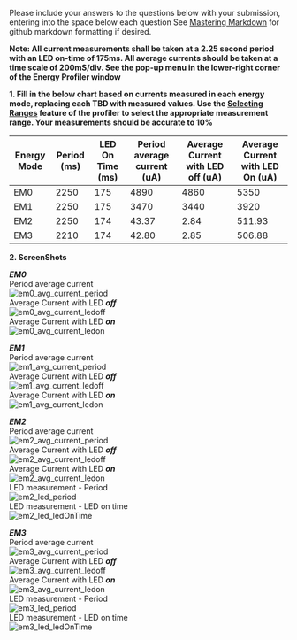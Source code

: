 Please include your answers to the questions below with your submission, entering into the space below each question
See [Mastering Markdown](https://guides.github.com/features/mastering-markdown/) for github markdown formatting if desired.

**Note: All current measurements shall be taken at a 2.25 second period with an LED on-time of 175ms. All average currents should be taken at a time scale of 200mS/div. See the pop-up menu in the lower-right corner of the Energy Profiler window**

**1. Fill in the below chart based on currents measured in each energy mode, replacing each TBD with measured values.  Use the [Selecting Ranges](https://www.silabs.com/documents/public/user-guides/ug343-multinode-energy-profiler.pdf) feature of the profiler to select the appropriate measurement range.  Your measurements should be accurate to 10%**

Energy Mode | Period (ms) | LED On Time (ms) |Period average current (uA) | Average Current with LED off (uA) | Average Current with LED On (uA)
------------| ------------|------------------|----------------------------|-----------------------------------|---------------------------------
EM0         |    2250      |       175        |          4890               |           4860                     |         5350
EM1         |    2250      |       175        |          3470               |           3440                     |         	3920
EM2         |    2250      |       174        |          43.37               |           2.84                     |         511.93
EM3         |    2210      |       174        |          42.80               |           2.85                     |         506.88



**2. ScreenShots**  

***EM0***  
Period average current    
![em0_avg_current_period][em0_avg_current_period]  
Average Current with LED ***off***  
![em0_avg_current_ledoff][em0_avg_current_ledoff]  
Average Current with LED ***on***  
![em0_avg_current_ledon][em0_avg_current_ledon]  

***EM1***  
Period average current    
![em1_avg_current_period][em1_avg_current_period]  
Average Current with LED ***off***  
![em1_avg_current_ledoff][em1_avg_current_ledoff]  
Average Current with LED ***on***  
![em1_avg_current_ledon][em1_avg_current_ledon]  

***EM2***  
Period average current  
![em2_avg_current_period][em2_avg_current_period]  
Average Current with LED ***off***  
![em2_avg_current_ledoff][em2_avg_current_ledoff]  
Average Current with LED ***on***  
![em2_avg_current_ledon][em2_avg_current_ledon]   
LED measurement - Period   
![em2_led_period][em2_led_period]  
LED measurement - LED on time   
![em2_led_ledOnTime][em2_led_ledOnTime]  

***EM3***  
Period average current    
![em3_avg_current_period][em3_avg_current_period]  
Average Current with LED ***off***  
![em3_avg_current_ledoff][em3_avg_current_ledoff]   
Average Current with LED ***on***  
![em3_avg_current_ledon][em3_avg_current_ledon]   
LED measurement - Period   
![em3_led_period][em3_led_period]  
LED measurement - LED on time   
![em3_led_ledOnTime][em3_led_ledOnTime]  

[em0_avg_current_period]: screenshots/em0_avg_current_period.JPG "em0_avg_current_period"
[em0_avg_current_ledoff]: screenshots/em0_avg_current_ledoff.JPG "em0_avg_current_ledoff"
[em0_avg_current_ledon]: screenshots/em0_avg_current_ledon.JPG "em0_avg_current_ledon"

[em1_avg_current_period]: screenshots/em1_avg_current_period.JPG "em1_avg_current_period"
[em1_avg_current_ledoff]: screenshots/em1_avg_current_ledoff.JPG "em1_avg_current_ledoff"
[em1_avg_current_ledon]: screenshots/em1_avg_current_ledon.JPG "em1_avg_current_ledon"

[em2_avg_current_period]: screenshots/em2_avg_current_period.JPG "em2_avg_current_period"
[em2_avg_current_ledoff]: screenshots/em2_avg_current_ledoff.JPG "em2_avg_current_ledoff"
[em2_avg_current_ledon]: screenshots/em2_avg_current_ledon.JPG "em2_avg_current_ledon"
[em2_led_period]: screenshots/em2_led_period.JPG "em2_led_period"
[em2_led_ledOnTime]: screenshots/em2_led_ledOnTime.JPG "em2_led_ledOnTime"

[em3_avg_current_period]: screenshots/em3_avg_current_period.JPG "em3_avg_current_period"
[em3_avg_current_ledoff]: screenshots/em3_avg_current_ledoff.JPG "em3_avg_current_ledoff"
[em3_avg_current_ledon]: screenshots/em3_avg_current_ledon.JPG "em3_avg_current_ledon"
[em3_led_period]: screenshots/em3_led_period.JPG "em3_led_period"
[em3_led_ledOnTime]: screenshots/em3_led_ledOnTime.JPG "em3_led_ledOnTime"
